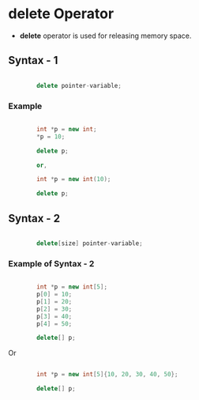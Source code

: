 # **delete** Operator

- **delete** operator is used for releasing memory space.

## Syntax - 1

```cpp

        delete pointer-variable;
```

### Example

```cpp

        int *p = new int;
        *p = 10;

        delete p;

        or,

        int *p = new int(10);

        delete p;
```

## Syntax - 2

```cpp

        delete[size] pointer-variable;
```

### Example of Syntax - 2

```cpp

        int *p = new int[5];
        p[0] = 10;
        p[1] = 20;
        p[2] = 30;
        p[3] = 40;
        p[4] = 50;

        delete[] p;
```

Or

```cpp

        int *p = new int[5]{10, 20, 30, 40, 50};

        delete[] p;
```
